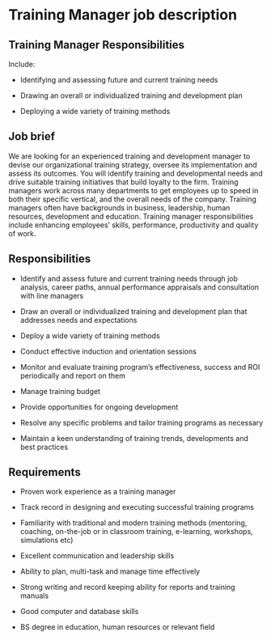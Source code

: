 # Training Manager job description


## Training Manager Responsibilities

Include:

* Identifying and assessing future and current training needs

* Drawing an overall or individualized training and development plan

* Deploying a wide variety of training methods



## Job brief

We are looking for an experienced training and development manager to devise our organizational training strategy, oversee its implementation and assess its outcomes. You will identify training and developmental needs and drive suitable training initiatives that build loyalty to the firm.
Training managers work across many departments to get employees up to speed in both their specific vertical, and the overall needs of the company. Training managers often have backgrounds in business, leadership, human resources, development and education.
Training manager responsibilities include enhancing employees’ skills, performance, productivity and quality of work.


## Responsibilities

* Identify and assess future and current training needs through job analysis, career paths, annual performance appraisals and consultation with line managers

* Draw an overall or individualized training and development plan that addresses needs and expectations

* Deploy a wide variety of training methods

* Conduct effective induction and orientation sessions

* Monitor and evaluate training program’s effectiveness, success and ROI periodically and report on them

* Manage training budget

* Provide opportunities for ongoing development

* Resolve any specific problems and tailor training programs as necessary

* Maintain a keen understanding of training trends, developments and best practices


## Requirements

* Proven work experience as a training manager

* Track record in designing and executing successful training programs

* Familiarity with traditional and modern training methods (mentoring, coaching, on-the-job or in classroom training, e-learning, workshops, simulations etc)

* Excellent communication and leadership skills

* Ability to plan, multi-task and manage time effectively

* Strong writing and record keeping ability for reports and training manuals

* Good computer and database skills

* BS degree in education, human resources or relevant field
